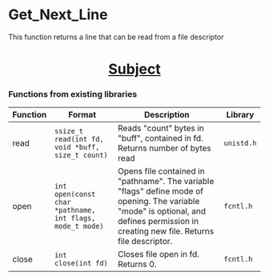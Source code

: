 # Get_Next_Line
This function returns a line that can be read from a file descriptor

<div align="center">
	<h1><a href="https://github.com/maugustooo/42Get_next_line/blob/main/en.subject.pdf">Subject</a></h1>
</div>

### Functions from existing libraries

Function | Format | Description | Library
--- | --- | --- | ---
read | `ssize_t	read(int fd, void *buff, size_t count)` | Reads "count" bytes in "buff", contained in fd. Returns number of bytes read | `unistd.h`
open | `int	open(const char *pathname, int flags, mode_t mode)` | Opens file contained in "pathname". The variable "flags" define mode of opening. The variable "mode" is optional, and defines permission in creating new file. Returns file descriptor. | `fcntl.h`
close | `int	close(int fd)` | Closes file open in fd. Returns 0. | `fcntl.h`
